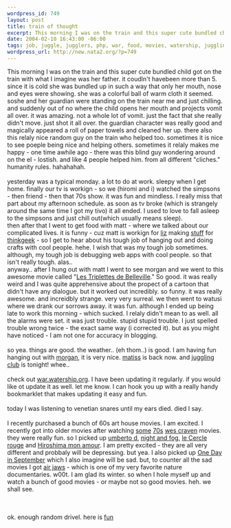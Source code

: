 ```yaml
--- 
wordpress_id: 749
layout: post
title: train of thought
excerpt: This morning I was on the train and this super cute bundled child got on the train with what I imagine was her father. it coudln't havebeen more than 5. since it is cold she was bundled up in such a way that only her mouth, nose and eyes were showing. she was a colorful ball of warm cloth it seemed. soshe and her guardian were standing on the train near me and just chilling. and suddenly out of ...
date: 2004-02-10 16:43:00 -06:00
tags: job, juggle, jugglers, php, war, food, movies, watership, juggling, matiss, hiromi
wordpress_url: http://new.nata2.org/?p=749
---
```

This morning I was on the train and this super cute bundled child got on the train with what I imagine was her father. it coudln't havebeen more than 5. since it is cold she was bundled up in such a way that only her mouth, nose and eyes were showing. she was a colorful ball of warm cloth it seemed. soshe and her guardian were standing on the train near me and just chilling. and suddenly out of no where the child opens her mouth and projects vomit all over. it was amazing. not a whole lot of vomit. just the fact that she really didn't move. just shot it all over. the guardian character was really good and magically appeared a roll of paper towels and cleaned her up. there also this relaly nice random guy on the train who helped too. sometimes it is nice to see poeple being nice and helping others. sometimes it relaly makes me happy - one time awhile ago - there was this blind guy wondering around on the el - lostish. and like 4 people helped him. from all different "cliches." humanity rules. hahahahah. <br/><br/>yesterday was a typical monday. a lot to do at work. sleepy when I get home. finally our tv is workign - so we (hiromi and i) watched the simpsons - then friend - then that 70s show. it was fun and mindless. I really miss that part about my afternoon schedule. as soon as tv broke (which is strangely around the same time I got my tivo) it all ended. I used to love to fall asleep to the simpsons and just chill out(which usually means sleep). <br/>then after that I went to get food with matt - where we talked about our complicated lives. it is funny - cuz matt is workign for <a href="http://zellestyle.com/links.html">liz</a> making <a href="http://zellestyle.com/">stuff</a> for <a href="http://www.thinkgeek.com">thinkgeek</a> - so I get to hear about his tough job of hanging out and doing crafts with cool people. hehe. I wish that was my tough job sometimes. although, my tough job is debugging web apps with cool people. so that isn't really tough. alas.. <br/>anyway.. after I hung out with matt I went to see morgan and we went to this awesome movie called "<a href="http://www.imdb.com/title/tt0286244/">Les Triplettes de Belleville</a>." So good. it was really weird and I was quite apprehensive about the propect of a cartoon that didn't have any dialogue. but it worked out incredibly. so funny. it was really awesome. and increidbly strange. very very surreal. we then went to watusi where we drank our sorrows away. it was fun. although I ended up being late to work this morning - which sucked. I relaly didn't mean to as well. all the alarms were set. it was just trouble. stupid stupid trouble. I just spelled trouble wrong twice - the exact same way (i corrected it). but as you might have noticed - I am not one for accuracy in blogging. <br/><br/>so yea. things are good. the weather.. (eh thom..) is good. I am having fun hanging out with <a href="http://morgan.attacktexas.com">morgan</a>, it is very nice. <a href="http://www.therats.org">matiss</a> is back now. and <a href="http://www.thejugglers.org">juggling club</a> is tonight! whee..<br/><br/>check out <a href="http://war.watership.org">war.watership.org</a>. I have been updating it regularly. if you would like ot update it as well. let me know. I can hook you up with a really handy bookmarklet that makes updating it easy and fun. <br/><br/>today I was listening to venetian snares until my ears died. died I say.<br/><br/> I recently purchased a bunch of 60s art house movies. I am excited. I recently got into older movies after watching <a href="http://imdb.com/title/tt0068833/">some</a> <a href="http://imdb.com/title/tt0077681/">70s</a> <a href="http://imdb.com/name/nm0000127/">wes craven</a> movies. they were really fun. so I picked up <a href="http://imdb.com/title/tt0045274/">umberto d</a>, <a href="http://imdb.com/title/tt0048434/">night and fog</a>, <a href="http://imdb.com/title/tt0065531/">le Cercle rouge</a> and <a href="http://imdb.com/title/tt0052893/">Hiroshima mon amour</a>. I am pretty excited - they are all very different and probbaly will be depressing. but yea. I also picked up <a href="http://imdb.com/title/tt0230591/">One Day in September</a> which I also imagine will be sad. but, to counter all the sad movies I got <a href="http://www.rottentomatoes.com/m/AirJawsSharksofSouthAfrica-1108611/preview.php">air jaws</a> - which is one of my very favorite nature documentaries. w00t. I am glad its winter. so when I hole myself up and watch a  bunch of good movies - or maybe not so good movies. heh. we shall see. 


<br/><br/>ok. enough random drivel. here is <a href="http://web.ics.purdue.edu/~jslack/duckhunt.php">fun</a>
